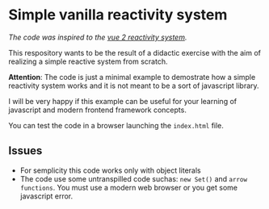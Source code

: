 # Simple vanilla reactivity system

_The code was inspired to the [vue 2 reactivity system](https://vuejs.org/v2/guide/reactivity.html)._

This respository wants to be the result of a didactic exercise with the aim of realizing a simple reactive system from scratch.

**Attention**: The code is just a minimal example to demostrate how a simple reactivity system works and it is not meant to be a sort of javascript library.

I will be very happy if this example can be useful for your learning of javascript and modern frontend framework concepts.

You can test the code in a browser launching the `index.html` file.

## Issues

- For semplicity this code works only with object literals
- The code use some untranspilled code suchas: `new Set()` and `arrow functions`. You must use a modern web browser or you get some javascript error.

